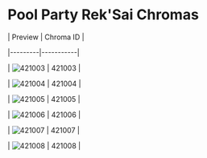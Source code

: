 # Pool Party Rek'Sai Chromas


| Preview | Chroma ID |

|---------|-----------|

| ![421003](https://raw.communitydragon.org/latest/plugins/rcp-be-lol-game-data/global/default/v1/champion-chroma-images/421/421003.png) | 421003 |

| ![421004](https://raw.communitydragon.org/latest/plugins/rcp-be-lol-game-data/global/default/v1/champion-chroma-images/421/421004.png) | 421004 |

| ![421005](https://raw.communitydragon.org/latest/plugins/rcp-be-lol-game-data/global/default/v1/champion-chroma-images/421/421005.png) | 421005 |

| ![421006](https://raw.communitydragon.org/latest/plugins/rcp-be-lol-game-data/global/default/v1/champion-chroma-images/421/421006.png) | 421006 |

| ![421007](https://raw.communitydragon.org/latest/plugins/rcp-be-lol-game-data/global/default/v1/champion-chroma-images/421/421007.png) | 421007 |

| ![421008](https://raw.communitydragon.org/latest/plugins/rcp-be-lol-game-data/global/default/v1/champion-chroma-images/421/421008.png) | 421008 |